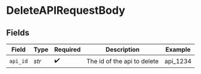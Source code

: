 # DeleteAPIRequestBody


## Fields

| Field                       | Type                        | Required                    | Description                 | Example                     |
| --------------------------- | --------------------------- | --------------------------- | --------------------------- | --------------------------- |
| `api_id`                    | *str*                       | :heavy_check_mark:          | The id of the api to delete | api_1234                    |